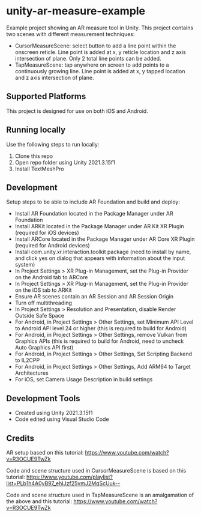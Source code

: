 # unity-ar-measure-example
Example project showing an AR measure tool in Unity. This project contains two scenes with different measurement techniques:
- CursorMeasureScene: select button to add a line point within the onscreen reticle. Line point is added at x, y reticle location and z axis intersection of plane. Only 2 total line points can be added.
- TapMeasureScene: tap anywhere on screen to add points to a continuously growing line. Line point is added at x, y tapped location and z axis intersection of plane.

## Supported Platforms
This project is designed for use on both iOS and Android.

## Running locally
Use the following steps to run locally:
1. Clone this repo
2. Open repo folder using Unity 2021.3.15f1
3. Install TextMeshPro

## Development
Setup steps to be able to include AR Foundation and build and deploy:
- Install AR Foundation located in the Package Manager under AR Foundation
- Install ARKit located in the Package Manager under AR Kit XR Plugin (required for iOS devices)
- Install ARCore located in the Package Manager under AR Core XR Plugin (required for Android devices)
- Install com.unity.xr.interaction.toolkit package (need to install by name, and click yes on dialog that appears with information about the input system)
- In Project Settings > XR Plug-in Management, set the Plug-in Provider on the Android tab to ARCore
- In Project Settings > XR Plug-in Management, set the Plug-in Provider on the iOS tab to ARKit
- Ensure AR scenes contain an AR Session and AR Session Origin
- Turn off multithreading
- In Project Settings > Resolution and Presentation, disable Render Outside Safe Space
- For Android, in Project Settings > Other Settings, set Minimum API Level to Android API level 24 or higher (this is required to build for Android)
- For Android, in Project Settings > Other Settings, remove Vulkan from Graphics APIs (this is required to build for Android, need to uncheck Auto Graphics API first)
- For Android, in Project Settings > Other Settings, Set Scripting Backend to IL2CPP
- For Android, in Project Settings > Other Settings, Add ARM64 to Target Architectures
- For iOS, set Camera Usage Description in build settings

## Development Tools
- Created using Unity 2021.3.15f1
- Code edited using Visual Studio Code

## Credits
AR setup based on this tutorial:
https://www.youtube.com/watch?v=R3OCUE9TwZk

Code and scene structure used in CursorMeasureScene is based on this tutorial:
https://www.youtube.com/playlist?list=PLb1h4A0yB97_ehIJzf25vmJ2MqScUuk--

Code and scene structure used in TapMeasureScene is an amalgamation of the above and this tutorial:
https://www.youtube.com/watch?v=R3OCUE9TwZk



